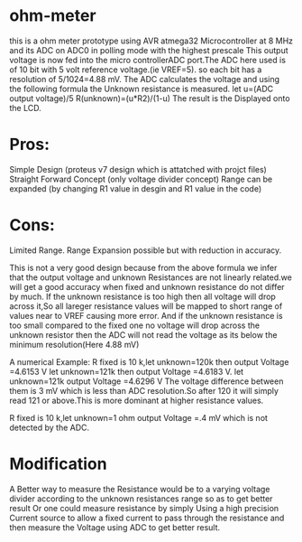 # ohm-meter
this is a ohm meter prototype using AVR atmega32 Microcontroller at 8 MHz and its ADC on ADC0 in polling mode with the highest prescale 
This output voltage is now fed into the micro controllerADC port.The ADC here used is of 10 bit with 5 volt reference voltage.(ie VREF=5).
so each bit has a resolution of 5/1024=4.88 mV.
The ADC  calculates the voltage and using the following formula the Unknown resistance is measured.
let u=(ADC output voltage)/5
R(unknown)=(u*R2)/(1-u)
The result is the Displayed onto the LCD.

# Pros:
Simple Design (proteus v7 design which is attatched with projct files)
Straight Forward Concept (only voltage divider concept)
Range can be expanded (by changing R1 value in desgin and R1 value in the code)

# Cons:
Limited Range.
Range Expansion possible but with reduction in accuracy.

This is not a very good design because from the above formula we infer that the output voltage
and unknown Resistances are not linearly related.we will get a good accuracy when fixed and 
unknown resistance do not differ by much.
If the unknown resistance is too high then all voltage will drop across it,So all lareger 
resistance values will be mapped to short range of values near to VREF causing more error.
And if the unknown resistance is too small compared to the fixed one no voltage will drop
across the unknown resistor then the ADC will not read the voltage as its below the minimum 
resolution(Here 4.88 mV)

A numerical Example:
R fixed is 10 k,let unknown=120k
then output Voltage =4.6153 V
let unknown=121k
then output Voltage =4.6183 V.
let unknown=121k
output Voltage =4.6296 V
The voltage difference between them is 3 mV which is less than ADC resolution.So after 120 it will simply read 121 or above.This is more dominant at higher
resistance values.

R fixed is 10 k,let unknown=1 ohm
output Voltage =.4 mV
which is not detected by the ADC.

# Modification

A Better way to measure the Resistance would be to a varying voltage divider according to the unknown
resistances range so as to get better result Or one could measure resistance by simply Using a high 
precision Current source to allow a fixed current to pass through the resistance and then measure the 
Voltage using ADC to get better result.
